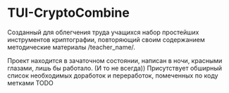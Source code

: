 # TUI-CryptoCombine
Созданный для облегчения труда учащихся набор простейших инструментов криптографии, повторяющий своим содержанием методические материалы /teacher_name/.

Проект находится в зачаточном состоянии, написан в ночи, красными глазами, лишь бы работало. (И то не всегда))
Присутствует обширный список необходимых доработок и переработок, помеченных по коду метками TODO
